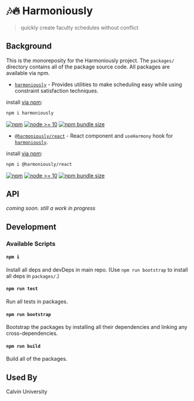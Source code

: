 # 🎶🔥 Harmoniously

> quickly create faculty schedules without conflict

## Background

This is the monoreposity for the Harmoniously project. The `packages/` directory contains all of the package source code. All packages are available via npm.

- [`harmoniously`](./packages/harmoniously) - Provides utilities to make scheduling easy while using constraint satisfaction techniques.

install [via npm](https://www.npmjs.com/package/harmoniously):

```sh
npm i harmoniously
```

<a href="https://www.npmjs.com/package/harmoniously"><img alt="npm" src="https://img.shields.io/npm/v/harmoniously"></a>
<a href="" disabled><img src="https://img.shields.io/badge/node-%3E%3D10-blue.svg?cacheSeconds=2592000" alt="node >= 10"></a>
<a href="https://www.npmjs.com/package/harmoniously"><img alt="npm bundle size" src="https://img.shields.io/bundlephobia/minzip/harmoniously"></a>

- [`@harmoniously/react`](./packages/harmoniously-react) - React component and `useHarmony` hook for [`harmoniously`](https://www.npmjs.com/package/harmoniously).

install [via npm](https://www.npmjs.com/package/@harmoniously/react):

```sh
npm i @harmoniously/react
```

<a href="https://www.npmjs.com/package/@harmoniously/react"><img alt="npm" src="https://img.shields.io/npm/v/@harmoniously/react"></a>
<a href="" disabled><img src="https://img.shields.io/badge/node-%3E%3D10-blue.svg?cacheSeconds=2592000" alt="node >= 10"></a>
<a href="https://www.npmjs.com/package/@harmoniously/react"><img alt="npm bundle size" src="https://img.shields.io/bundlephobia/minzip/@harmoniously/react"></a>

## API

_coming soon. still a work in progress_

## Development

### Available Scripts

#### `npm i`

Install all deps and devDeps in main repo. (Use `npm run bootstrap` to install all deps in `packages/`.)

#### `npm run test`

Run all tests in packages.

#### `npm run bootstrap`

Bootstrap the packages by installing all their dependencies and linking any cross-dependencies.

#### `npm run build`

Build all of the packages.

## Used By

Calvin University
